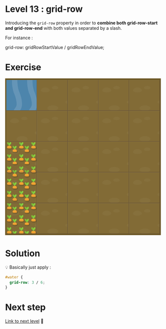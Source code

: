 # Level 13 : grid-row

Introducing the `grid-row` property in order to **combine both grid-row-start and grid-row-end** with both values separated by a slash.

For instance :

  grid-row: gridRowStartValue / gridRowEndValue;

# Exercise

![level 13](./level13.png)

# Solution

:bulb: Basically just apply : 

```css
#water {
  grid-row: 3 / 6;
}
```

# Next step

[Link to next level](./level14.md) :muscle: